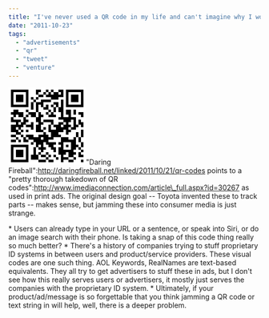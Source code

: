 ```yaml
---
title: "I've never used a QR code in my life and can't imagine why I would."
date: "2011-10-23"
tags: 
  - "advertisements"
  - "qr"
  - "tweet"
  - "venture"
---
```


[![](images/qrcode.png "qrcode")](http://theludwigs.com/wp-content/uploads/2011/10/qrcode.png)"Daring Fireball":http://daringfireball.net/linked/2011/10/21/qr-codes points to a "pretty thorough takedown of QR codes":http://www.imediaconnection.com/article\_full.aspx?id=30267 as used in print ads. The original design goal -- Toyota invented these to track parts -- makes sense, but jamming these into consumer media is just strange.

\* Users can already type in your URL or a sentence, or speak into Siri, or do an image search with their phone. Is taking a snap of this code thing really so much better? \* There's a history of companies trying to stuff proprietary ID systems in between users and product/service providers. These visual codes are one such thing. AOL Keywords, RealNames are text-based equivalents. They all try to get advertisers to stuff these in ads, but I don't see how this really serves users or advertisers, it mostly just serves the companies with the proprietary ID system. \* Ultimately, if your product/ad/message is so forgettable that you think jamming a QR code or text string in will help, well, there is a deeper problem.
